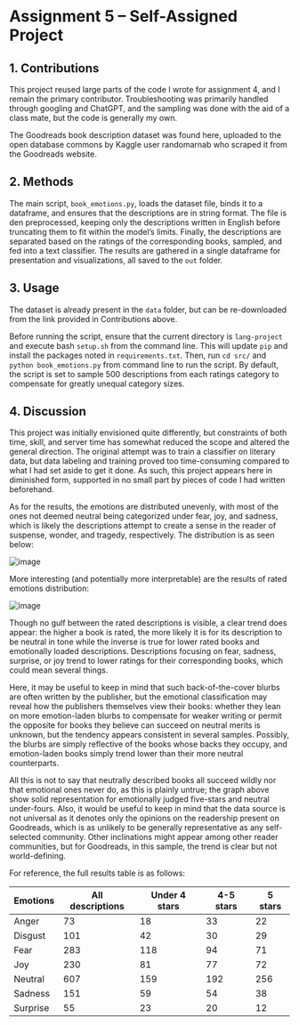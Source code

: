 # Assignment 5 – Self-Assigned Project

## 1.	Contributions
This project reused large parts of the code I wrote for assignment 4, and I remain the primary contributor. Troubleshooting was primarily handled through googling and ChatGPT, and the sampling was done with the aid of a class mate, but the code is generally my own.

The Goodreads book description dataset was found here, uploaded to the open database commons by Kaggle user randomarnab who scraped it from the Goodreads website. 

## 2.	Methods
The main script, ```book_emotions.py```, loads the dataset file, binds it to a dataframe, and ensures that the descriptions are in string format. The file is den preprocessed, keeping only the descriptions written in English before truncating them to fit within the model’s limits. Finally, the descriptions are separated based on the ratings of the corresponding books, sampled, and fed into a text classifier. The results are gathered in a single dataframe for presentation and visualizations, all saved to the ```out``` folder.

## 3.	Usage
The dataset is already present in the ```data``` folder, but can be re-downloaded from the link provided in Contributions above.

Before running the script, ensure that the current directory is ```lang-project``` and execute bash ```setup.sh``` from the command line. This will update ```pip``` and install the packages noted in ```requirements.txt```. Then, run ```cd src/``` and ```python book_emotions.py``` from command line to run the script. By default, the script is set to sample 500 descriptions from each ratings category to compensate for greatly unequal category sizes.

## 4.	Discussion
This project was initially envisioned quite differently, but constraints of both time, skill, and server time has somewhat reduced the scope and altered the general direction. The original attempt was to train a classifier on literary data, but data labeling and training proved too time-consuming compared to what I had set aside to get it done. As such, this project appears here in diminished form, supported in no small part by pieces of code I had written beforehand.

As for the results, the emotions are distributed unevenly, with most of the ones not deemed neutral being categorized under fear, joy, and sadness, which is likely the descriptions attempt to create a sense in the reader of suspense, wonder, and tragedy, respectively. The distribution is as seen below:

![image](https://github.com/nikolaimh/lang-project/assets/112465764/8baae77c-ef7a-4d82-bca1-087031cec77b)

More interesting (and potentially more interpretable) are the results of rated emotions distribution:

![image](https://github.com/nikolaimh/lang-project/assets/112465764/8e07adca-cf42-41f4-a6dc-b07e5721dec9)

Though no gulf between the rated descriptions is visible, a clear trend does appear: the higher a book is rated, the more likely it is for its description to be neutral in tone while the inverse is true for lower rated books and emotionally loaded descriptions. Descriptions focusing on fear, sadness, surprise, or joy trend to lower ratings for their corresponding books, which could mean several things.

Here, it may be useful to keep in mind that such back-of-the-cover blurbs are often written by the publisher, but the emotional classification may reveal how the publishers themselves view their books: whether they lean on more emotion-laden blurbs to compensate for weaker writing or permit the opposite for books they believe can succeed on neutral merits is unknown, but the tendency appears consistent in several samples. Possibly, the blurbs are simply reflective of the books whose backs they occupy, and emotion-laden books simply trend lower than their more neutral counterparts.

All this is not to say that neutrally described books all succeed wildly nor that emotional ones never do, as this is plainly untrue; the graph above show solid representation for emotionally judged five-stars and neutral under-fours. Also, it would be useful to keep in mind that the data source is not universal as it denotes only the opinions on the readership present on Goodreads, which is as unlikely to be generally representative as any self-selected community. Other inclinations might appear among other reader communities, but for Goodreads, in this sample, the trend is clear but not world-defining.

For reference, the full results table is as follows:

|Emotions|All descriptions|Under 4 stars|4-5 stars|5 stars|
|--------|----------------|-------------|---------|-------|
|Anger   |73              |18           |33       |22     |
|Disgust |101             |42           |30       |29     |
|Fear    |283             |118          |94       |71     |
|Joy     |230             |81           |77       |72     |
|Neutral |607             |159          |192      |256    |
|Sadness |151             |59           |54       |38     |
|Surprise|55              |23           |20       |12     |
